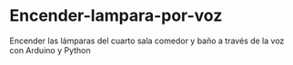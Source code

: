 # Encender-lampara-por-voz
Encender las lámparas del cuarto sala comedor y baño a través de la voz con Arduino y Python
